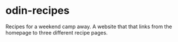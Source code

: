 # odin-recipes
Recipes for a weekend camp away.
A website that that links from the homepage to three different recipe pages. 
